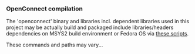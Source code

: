 ### OpenConnect compilation

The 'openconnect' binary and libraries incl. dependent libraries
used in this project may be actually build and packaged
include libraries/headers dependencies on MSYS2 build environment or Fedora OS
via [these scripts](../contrib/).

These commands and paths may vary...
